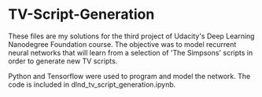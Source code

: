 # TV-Script-Generation

These files are my solutions for the third project of Udacity's Deep Learning Nanodegree Foundation course. The objective was to model recurrent neural networks that will learn from a selection of 'The Simpsons' scripts in order to generate new TV scripts.

Python and Tensorflow were used to program and model the network. The code is included in dlnd_tv_script_generation.ipynb.
